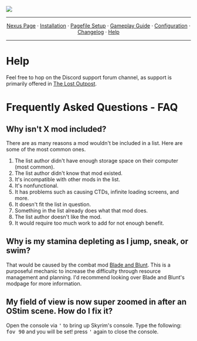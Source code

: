 <img src="https://i.imgur.com/kW90Y5Y.png" target="_blank">

---

<p align="center">
  <a href="https://www.nexusmods.com/skyrimspecialedition/mods/149944">Nexus Page</a> ·
  <a href="README.md">Installation</a> ·
  <a href="PAGEFILE.md">Pagefile Setup</a> ·
  <a href="GAMEPLAY.md">Gameplay Guide</a> ·
  <a href="CONFIGURATION.md">Configuration</a> ·
  <a href="CHANGELOG.md">Changelog</a> ·
  <a href="HELP.md">Help</a>
</p>

---

# Help

Feel free to hop on the Discord support forum channel, as support is primarily offered in [The Lost Outpost](https://discord.gg/WF66mMu).

# Frequently Asked Questions - FAQ

## Why isn't X mod included?

There are as many reasons a mod wouldn't be included in a list. Here are some of the most common ones. 

1. The list author didn't have enough storage space on their computer (most common).
2. The list author didn't know that mod existed.
3. It's incompatible with other mods in the list.
4. It's nonfunctional.
5. It has problems such as causing CTDs, infinite loading screens, and more.
6. It doesn't fit the list in question.
7. Something in the list already does what that mod does.
8. The list author doesn't like the mod.
9. It would require too much work to add for not enough benefit.

## Why is my stamina depleting as I jump, sneak, or swim?

That would be caused by the combat mod <a href="https://www.nexusmods.com/skyrimspecialedition/mods/34549">Blade and Blunt</a>. This is a purposeful mechanic to increase the difficulty through resource management and planning. I'd recommend looking over Blade and Blunt's modpage for more information.

## My field of view is now super zoomed in after an OStim scene. How do I fix it?

Open the console via <kbd>'</kbd> to bring up Skyrim's console. Type the following: <kbd>fov 90</kbd> and you will be set! press <kbd>'</kbd> again to close the console.
